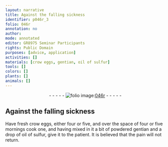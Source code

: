 ```yaml
---
layout: narrative
title: Against the falling sickness
identifier: p046r_3
folio: 046r
annotation: no
author:
mode: annotated
editor: GR8975 Seminar Participants
rights: Public Domain
purposes: [advice, application]
activities: []
materials: [crow eggs, gentian, oil of sulfur]
tools: []
colors: []
plants: []
animals: []
---
```


 <div class="folio" align="center">- - - - - <a href="http://gallica.bnf.fr/ark:/12148/btv1b10500001g/f97.item" target="_blank"><img src="https://cu-mkp.github.io/GR8975-edition/assets/photo-icon.png" alt="folio image: " style="display:inline-block; margin-bottom:-3px;"/>046r</a> - - - - - </div>   

## Against the falling sickness

 
Have fresh <span class="material">crow eggs</span>, either four or five, and over the space of four or five mornings cook one, and having mixed in it a bit of powdered <span class="material">gentian</span> and a drop of <span class="material">oil of sulfur</span>, give it to the patient. It is believed that the pain will not return.
 
